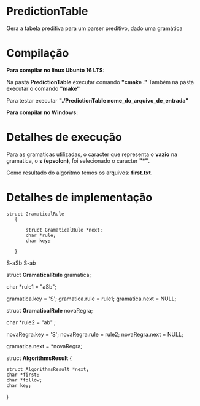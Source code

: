 # PredictionTable
Gera a tabela preditiva para um parser preditivo, dado uma gramática

# Compilação

**Para compilar no linux Ubunto 16 LTS:**

Na pasta **PredictionTable** executar comando **"cmake ."**
Também na pasta executar o comando **"make"**

Para testar executar **"./PredictionTable nome_do_arquivo_de_entrada"**

**Para compilar no Windows:**

# Detalhes de execução

Para as gramaticas utilizadas, o caracter que representa o **vazio** na gramatica, o **ε (epsolon)**, foi selecionado o caracter **"*"**.

Como resultado do algoritmo temos os arquivos: **first.txt**.

# Detalhes de implementação

```
struct GramaticalRule
   {
   
       struct GramaticalRule *next;
       char *rule;
       char key;
         
   }
```

S-aSb
S-ab

struct **GramaticalRule** gramatica;

char *rule1 = "aSb";


gramatica.key = 'S';
gramatica.rule = rule1;
gramatica.next = NULL;

struct **GramaticalRule** novaRegra;

char *rule2 = "ab" ;

novaRegra.key = 'S';
novaRegra.rule = rule2;
novaRegra.next = NULL;

gramatica.next = *novaRegra;


struct **AlgorithmsResult**
{

    struct AlgorithmsResult *next;
    char *first;
    char *follow;
    char key;
	
}
